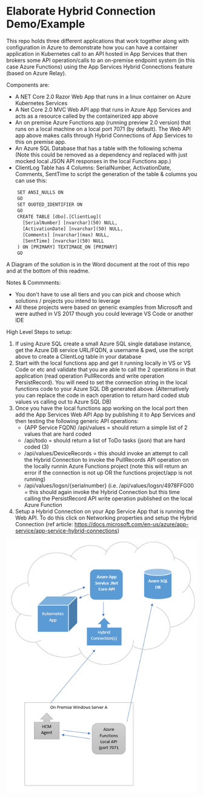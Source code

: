 # Elaborate Hybrid Connection Demo/Example

This repo holds three different applications that work together along with configuration in Azure to demonstrate how you can have a container application in Kubernetes call to an API hosted in App Services that then brokers some API operation/calls to an on-premise endpoint system (in this case Azure Functions) using the App Services Hybrid Connections feature (based on Azure Relay).

Components are:
- A NET Core 2.0 Razor Web App that runs in a linux container on Azure Kubernetes Services
- A Net Core 2.0 MVC Web API app that runs in Azure App Services and acts as a resource called by the containerized app above
- An on premise Azure Functions app (running preview 2.0 version) that runs on a local machine on a local port 7071 (by default).  The Web API app above makes calls through Hybrid Connections of App Services to this on premise app.
- An Azure SQL Database that has a table with the following schema (Note this could be removed as a dependency and replaced with just mocked local JSON API responses in the local Functions app.)
- ClientLog Table has 4 Columns:   SerialNumber, ActivationDate, Comments, SentTime to script the generation of the table & columns you can use this: 

```
    SET ANSI_NULLS ON
    GO
    SET QUOTED_IDENTIFIER ON
    GO
    CREATE TABLE [dbo].[ClientLog](
      [SerialNumber] [nvarchar](50) NULL,
      [ActivationDate] [nvarchar](50) NULL,
      [Comments] [nvarchar](max) NULL,
      [SentTime] [nvarchar](50) NULL
    ) ON [PRIMARY] TEXTIMAGE_ON [PRIMARY]
    GO
```

A Diagram of the solution is in the Word document at the root of this repo and at the bottom of this readme.

Notes & Commments:
- You don't have to use all tiers and you can pick and choose which solutions / projects you intend to leverage
- All these projects were based on generic examples from Microsoft and were authed in VS 2017 though you could leverage VS Code or another IDE 

High Level Steps to setup:
  1. If using Azure SQL create a small Azure SQL single database instance, get the Azure DB service URL/FQDN, a username & pwd, use the script above to create a ClientLog table in your database
  2. Start with the local functions app and get it running locally in VS or VS Code or etc and validate that you are able to call the 2 operations in that application (read operation PullRecords and write operation PersistRecord).  You will need to set the connection string in the local functions code to your Azure SQL DB generated above.  (Alternatively you can replace the code in each operation to return hard coded stub values vs calling out to Azure SQL DB)
  3. Once you have the local functions app working on the local port then add the App Services Web API App by publishing it to App Services and then testing the following generic API operations:
     - {APP Service FQDN} /api/values = should return a simple list of 2 values that are hard coded
     - /api/todo = should return a list of ToDo tasks (json) that are hard coded (3)
     - /api/values/DeviceRecords = this should invoke an attempt to call the Hybrid Connection to invoke the PullRecords API operation on the locally runnin Azure Functions project (note this will return an error if the connection is not up OR the functions project/app is not running)
     - /api/values/logsn/{serialnumber}  (i.e. /api/values/logsn/4978FFG00 =  this should again invoke the Hybrid Connection but this time calling the PersistRecord API write operation published on the local Azure Function
  4. Setup a Hybrid Connection on your App Service App that is running the Web API.  To do this click on Networking properties and setup the Hybrid Connection (ref article: https://docs.microsoft.com/en-us/azure/app-service/app-service-hybrid-connections)


[![Hybrid Connection Diagram](/HybridConnDiagram.png)](https://github.com/thekwilson/HybridToDo/blob/master/Hybrid%20Connection%20Diagrams.docx)
